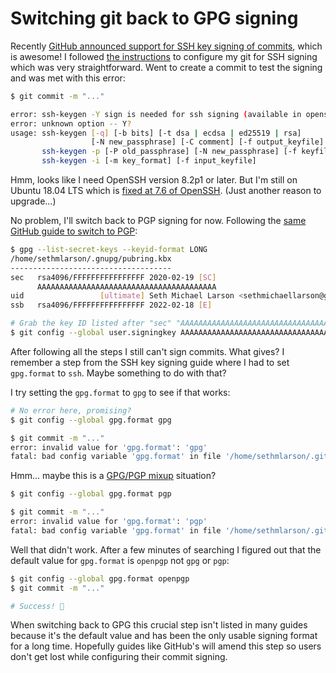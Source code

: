 # Switching git back to GPG signing

Recently [GitHub announced support for SSH key signing of commits](https://github.blog/changelog/2022-08-23-ssh-commit-verification-now-supported/), which is awesome! I followed [the instructions](https://docs.github.com/en/authentication/managing-commit-signature-verification/telling-git-about-your-signing-key#telling-git-about-your-ssh-key) to configure my git for SSH signing
which was very straightforward. Went to create a commit to test the signing and
was met with this error:

```bash
$ git commit -m "..."

error: ssh-keygen -Y sign is needed for ssh signing (available in openssh version 8.2p1+)
error: unknown option -- Y?
usage: ssh-keygen [-q] [-b bits] [-t dsa | ecdsa | ed25519 | rsa]
                  [-N new_passphrase] [-C comment] [-f output_keyfile]
       ssh-keygen -p [-P old_passphrase] [-N new_passphrase] [-f keyfile]
       ssh-keygen -i [-m key_format] [-f input_keyfile]
```

Hmm, looks like I need OpenSSH version 8.2p1 or later. But I'm still on Ubuntu 18.04 LTS which is [fixed at 7.6 of OpenSSH](https://launchpad.net/ubuntu/+source/openssh). (Just another reason to upgrade...)

No problem, I'll switch back to PGP signing for now. Following the [same GitHub guide to switch to PGP](https://docs.github.com/en/authentication/managing-commit-signature-verification/telling-git-about-your-signing-key#telling-git-about-your-gpg-key-2):

```bash
$ gpg --list-secret-keys --keyid-format LONG
/home/sethmlarson/.gnupg/pubring.kbx
------------------------------------
sec   rsa4096/FFFFFFFFFFFFFFFF 2020-02-19 [SC]
      AAAAAAAAAAAAAAAAAAAAAAAAAAAAAAAAAAAAAAAA
uid                 [ultimate] Seth Michael Larson <sethmichaellarson@gmail.com>
ssb   rsa4096/FFFFFFFFFFFFFFFF 2022-02-18 [E]

# Grab the key ID listed after "sec" "AAAAAAAAAAAAAAAAAAAAAAAAAAAAAAAAAAAAAAAA" which is in this case.
$ git config --global user.signingkey AAAAAAAAAAAAAAAAAAAAAAAAAAAAAAAAAAAAAAAA
```

After following all the steps I still can't sign commits. What gives? I remember a step from the SSH key signing guide where I had to set `gpg.format` to `ssh`. Maybe something to do with that?

I try setting the `gpg.format` to `gpg` to see if that works:

```bash
# No error here, promising?
$ git config --global gpg.format gpg

$ git commit -m "..."
error: invalid value for 'gpg.format': 'gpg'
fatal: bad config variable 'gpg.format' in file '/home/sethmlarson/.gitconfig' at line 16
```

Hmm... maybe this is a [GPG/PGP mixup](http://www.differencebetween.net/technology/software-technology/difference-between-pgp-and-gpg/) situation?

```bash
$ git config --global gpg.format pgp

$ git commit -m "..."
error: invalid value for 'gpg.format': 'pgp'
fatal: bad config variable 'gpg.format' in file '/home/sethmlarson/.gitconfig' at line 16
```

Well that didn't work. After a few minutes of searching I figured out that the default value for `gpg.format` is `openpgp` not `gpg` or `pgp`:

```bash
$ git config --global gpg.format openpgp
$ git commit -m "..."

# Success! 🎉
```

When switching back to GPG this crucial step isn't listed in many guides because it's the default value and has been the only usable signing format for a long time. Hopefully guides like GitHub's will amend this step so users don't get lost while configuring their commit signing.
